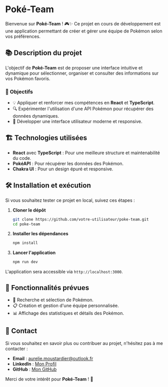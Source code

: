 # Poké-Team

Bienvenue sur **Poké-Team** ! 🎮✨ Ce projet en cours de développement est une application permettant de créer et gérer une équipe de Pokémon selon vos préférences.

## 📚 Description du projet

L'objectif de **Poké-Team** est de proposer une interface intuitive et dynamique pour sélectionner, organiser et consulter des informations sur vos Pokémon favoris.

### 🚀 Objectifs

- 💡 Appliquer et renforcer mes compétences en **React** et **TypeScript**.
- 🔍 Expérimenter l'utilisation d'une API Pokémon pour récupérer des données dynamiques.
- 🎨 Développer une interface utilisateur moderne et responsive.

## 🏗️ Technologies utilisées

- **React** avec **TypeScript** : Pour une meilleure structure et maintenabilité du code.
- **PokéAPI** : Pour récupérer les données des Pokémon.
- **Chakra UI** : Pour un design épuré et responsive.

## 🛠️ Installation et exécution

Si vous souhaitez tester ce projet en local, suivez ces étapes :

1. **Cloner le dépôt**
   ```bash
   git clone https://github.com/votre-utilisateur/poke-team.git
   cd poke-team
   ```
2. **Installer les dépendances**
   ```bash
   npm install
   ```
3. **Lancer l'application**
   ```bash
   npm run dev
   ```

L'application sera accessible via `http://localhost:3000`.

## 🌟 Fonctionnalités prévues

- 🔄 Recherche et sélection de Pokémon.
- 📋 Création et gestion d'une équipe personnalisée.
- 📊 Affichage des statistiques et détails des Pokémon.

## 💬 Contact

Si vous souhaitez en savoir plus ou contribuer au projet, n'hésitez pas à me contacter :

- **Email** : aurelie.moustardier@outlook.fr
- **LinkedIn** : [Mon Profil](https://www.linkedin.com/in/aur%C3%A9lie-moustardier-7393672b2/)
- **GitHub** : [Mon GitHub](https://github.com/AurelieMous)

Merci de votre intérêt pour **Poké-Team** ! 🚀

